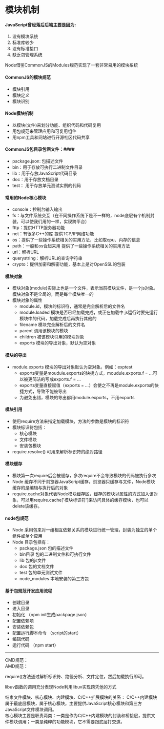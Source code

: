 # 模块机制 #

#### JavaScript曾经落后后端主要是因为:  ####
1. 没有模块系统
2. 标准库较少
3. 没有标准接口
4. 缺乏包管理系统  

Node借鉴CommonJS的Modules规范实现了一套非常易用的模块系统

#### CommonJS的模块规范 ####
* 模块引用
* 模块定义
* 模块识别

#### Node模块机制 ####
 - 以模块(文件)来划分功能、组织代码和代码复用
 - 用包规范来管理应用和可复用组件
 - 用npm工具和网站进行开源社区代码共享

#### CommonJS包目录包涵文件：####
- package.json: 包描述文件
- bin：用于存放可执行二进制文件目录
- lib：用于存放JavaScript代码目录
- doc：用于存放文档目录
- test： 用于存放单元测试实例的代码

#### 常用的Node核心模块 ####
- console：控制台输入输出
- fs：与文件系统交互（在不同操作系统下是不一样的，node底层有个机制封装，可以使我们用的一样，实现跨平台）
- fttp：提供HTTP服务器功能
- net：有很多C++的库 提供TCP/IP网络功能
- os：提供了一些操作系统相关的实用方法，比如取cpu、内存的信息
- path：一般和os合起来用 提供了一些操作系统相关的实用方法
- url：解析URL
- querystring：解析URL的查询字符串
- crypto：提供加密和解密功能，基本上是对OpenSSL的包装

#### 模块对象 ####
- 模块对象(module)实际上也是一个文件，表示当前模块文件，是一个js对象。模块对象不是全局的，而是每个模块唯一的
- 模块对象的属性
    + module.id，模块的标识符，通常是完全解析后的文件名
    + module.loaded 模块是否已经加载完成，或正在加载中 js运行时要先运行模块中的代码，加载完成后再执行其他的
    + filename 模块完全解析后的文件名
    + parent 调用该模块的模块
    + children 被该模块引用的模块对象
    + exports 模块的导出对象，默认为空对象
#### 模块的导出
- module.exports 模块的导出对象默认为空对象。例如：exptest
    + exports变量是moudule.exports的快捷方式，moudule.exports.f = ...可以被更简洁的写成exports.f = ...
    + exports变量直接赋值（exports = ...）会使之不再是module.exports的快捷方式，导致不能被导出
    + 为避免出错，模块的导出都用module.exports，不用exports
#### 模块引用
- 使用require方法来指定加载模块，方法的参数是模块的标识符
- 模块标识符包括：
    + 核心模块
    + 文件模块
    + 安装包模块
- require.resolve() 可用来解析标识符的绝对路径
#### 模块缓存
- 模块第一次require后会被缓存，多次require不会导致模块的代码被执行多次
- Node 缓存不同于浏览器JavaScript缓存，浏览器只缓存与文件，Node模块缓存的是编辑与执行后的对象
- require.cache对象代表Node模块缓存区，缓存的模块以属性的方式加入该对象，可以用require.cache['模块标识符']来访问具体的缓存模块，也可以delete该缓存。
#### node包规范
- Node 采用包来对一组相互依赖关系的模块进行统一管理，封装为独立的单个组件或单个应用
- Node 目录包括有：
    + package.json 包的描述文件
    + bin目录 包的二进制文件和可执行文件
    + lib 包的js文件
    + doc 包的文档文件
    + test 包的单元测试文件
    + node_modules 本地安装的第三方包
#### 基于包规范开发应用流程
- 创建目录
- 进入目录
- 初始化 （npm init生成packpage.json）
- 配置依赖项
- 安装依赖包
- 配置运行脚本命令 （script的start）
- 编辑代码
- 运行代码 （npm start）

---
CMD规范：  
AMD规范：

require()方法通过解析标识符、路径分析、文件定位，然后加载执行即可。

libuv函数的调用充分表现Node利用libuv实现跨凭他的方式

结束文件模块、核心模块、内建模块、C/C++扩展模块的关系：
C/C++内建模块属于最底层模块，属于核心模块，主要提供JavaScript核心模块和第三方JavaScript文件模块调用。  
核心模块主要是职责两类：一类是作为C/C++内建模块的封装和桥接层，提供文件模块调用；一类是纯粹的功能模块，它不需要跟底层打交道。